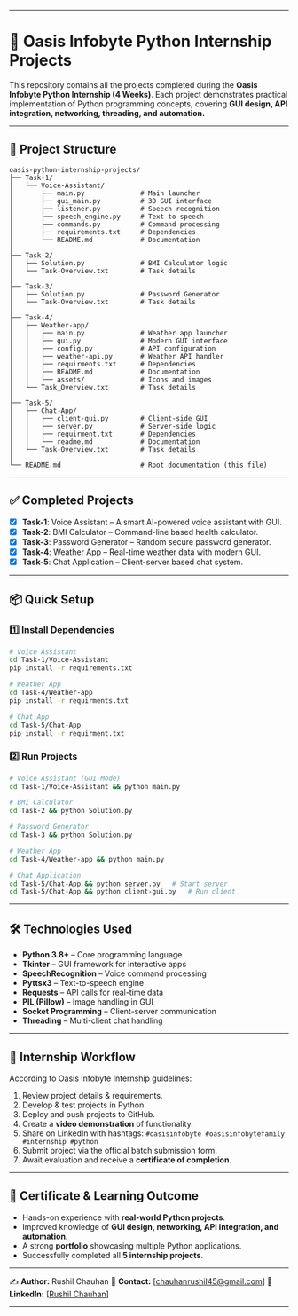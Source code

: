 
---

# 🌟 Oasis Infobyte Python Internship Projects

This repository contains all the projects completed during the **Oasis Infobyte Python Internship (4 Weeks)**.
Each project demonstrates practical implementation of Python programming concepts, covering **GUI design, API integration, networking, threading, and automation.**

---

## 📁 Project Structure

```
oasis-python-internship-projects/
├── Task-1/
│   └── Voice-Assistant/
│       ├── main.py              # Main launcher
│       ├── gui_main.py          # 3D GUI interface
│       ├── listener.py          # Speech recognition
│       ├── speech_engine.py     # Text-to-speech
│       ├── commands.py          # Command processing
│       ├── requirements.txt     # Dependencies
│       └── README.md            # Documentation
│
├── Task-2/
│   ├── Solution.py              # BMI Calculator logic
│   └── Task-Overview.txt        # Task details
│
├── Task-3/
│   ├── Solution.py              # Password Generator
│   └── Task-Overview.txt        # Task details
│
├── Task-4/
│   ├── Weather-app/
│   │   ├── main.py              # Weather app launcher
│   │   ├── gui.py               # Modern GUI interface
│   │   ├── config.py            # API configuration
│   │   ├── weather-api.py       # Weather API handler
│   │   ├── requirments.txt      # Dependencies
│   │   ├── README.md            # Documentation
│   │   └── assets/              # Icons and images
│   └── Task_Overview.txt        # Task details
│
├── Task-5/
│   ├── Chat-App/
│   │   ├── client-gui.py        # Client-side GUI
│   │   ├── server.py            # Server-side logic
│   │   ├── requirment.txt       # Dependencies
│   │   └── readme.md            # Documentation
│   └── Task-Overview.txt        # Task details
│
└── README.md                    # Root documentation (this file)
```

---

## ✅ Completed Projects

* [x] **Task-1**: Voice Assistant – A smart AI-powered voice assistant with GUI.
* [x] **Task-2**: BMI Calculator – Command-line based health calculator.
* [x] **Task-3**: Password Generator – Random secure password generator.
* [x] **Task-4**: Weather App – Real-time weather data with modern GUI.
* [x] **Task-5**: Chat Application – Client-server based chat system.

---

## 📦 Quick Setup

### 1️⃣ Install Dependencies

```bash
# Voice Assistant
cd Task-1/Voice-Assistant
pip install -r requirements.txt

# Weather App
cd Task-4/Weather-app
pip install -r requirments.txt

# Chat App
cd Task-5/Chat-App
pip install -r requirment.txt
```

### 2️⃣ Run Projects

```bash
# Voice Assistant (GUI Mode)
cd Task-1/Voice-Assistant && python main.py

# BMI Calculator
cd Task-2 && python Solution.py

# Password Generator
cd Task-3 && python Solution.py

# Weather App
cd Task-4/Weather-app && python main.py

# Chat Application
cd Task-5/Chat-App && python server.py   # Start server
cd Task-5/Chat-App && python client-gui.py   # Run client
```

---

## 🛠️ Technologies Used

* **Python 3.8+** – Core programming language
* **Tkinter** – GUI framework for interactive apps
* **SpeechRecognition** – Voice command processing
* **Pyttsx3** – Text-to-speech engine
* **Requests** – API calls for real-time data
* **PIL (Pillow)** – Image handling in GUI
* **Socket Programming** – Client-server communication
* **Threading** – Multi-client chat handling

---

## 🚀 Internship Workflow

According to Oasis Infobyte Internship guidelines:

1. Review project details & requirements.
2. Develop & test projects in Python.
3. Deploy and push projects to GitHub.
4. Create a **video demonstration** of functionality.
5. Share on LinkedIn with hashtags:
   `#oasisinfobyte #oasisinfobytefamily #internship #python`
6. Submit project via the official batch submission form.
7. Await evaluation and receive a **certificate of completion**.

---

## 📜 Certificate & Learning Outcome

* Hands-on experience with **real-world Python projects**.
* Improved knowledge of **GUI design, networking, API integration, and automation**.
* A strong **portfolio** showcasing multiple Python applications.
* Successfully completed all **5 internship projects**.

---

✍️ **Author:** Rushil Chauhan
📧 **Contact:** \[chauhanrushil45@gmail.com]
🔗 **LinkedIn:** \[[Rushil Chauhan](https://www.linkedin.com/in/rushil-chauhan-b50529304/)]

---

